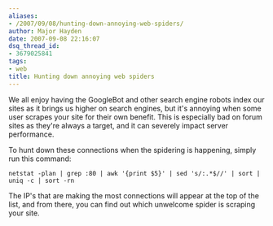 ```yaml
---
aliases:
- /2007/09/08/hunting-down-annoying-web-spiders/
author: Major Hayden
date: 2007-09-08 22:16:07
dsq_thread_id:
- 3679025841
tags:
- web
title: Hunting down annoying web spiders
---
```


We all enjoy having the GoogleBot and other search engine robots index our sites as it brings us higher on search engines, but it's annoying when some user scrapes your site for their own benefit. This is especially bad on forum sites as they're always a target, and it can severely impact server performance.

To hunt down these connections when the spidering is happening, simply run this command:

`netstat -plan | grep :80 | awk '{print $5}' | sed 's/:.*$//' | sort | uniq -c | sort -rn`

The IP's that are making the most connections will appear at the top of the list, and from there, you can find out which unwelcome spider is scraping your site.